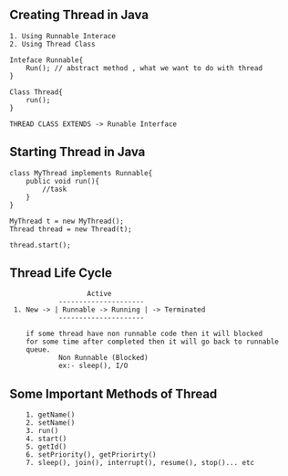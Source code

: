 ## Creating Thread in Java
    1. Using Runnable Interace
    2. Using Thread Class

```
Inteface Runnable{
    Run(); // abstract method , what we want to do with thread
}

Class Thread{
    run();
}

THREAD CLASS EXTENDS -> Runable Interface
```

## Starting Thread in Java

```
class MyThread implements Runnable{
    public void run(){
        //task
    }
}

MyThread t = new MyThread();
Thread thread = new Thread(t);

thread.start();
```
## Thread Life Cycle

```
                   Active
            ---------------------
 1. New -> | Runnable -> Running | -> Terminated
            ---------------------
            
    if some thread have non runnable code then it will blocked 
    for some time after completed then it will go back to runnable 
    queue.
            Non Runnable (Blocked)
            ex:- sleep(), I/O
```

## Some Important Methods of Thread

```
    1. getName()
    2. setName()
    3. run()
    4. start()
    5. getId()
    6. setPriority(), getPriorirty()
    7. sleep(), join(), interrupt(), resume(), stop()... etc
```